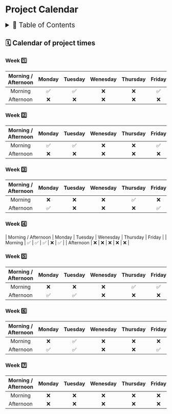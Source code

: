 # Project Calendar

<details>
<summary style="font-size:150%">
  📖 Table of Contents
</summary>

- [Project Calendar](#project-calendar)
  - [🗓️ Calendar of project times](#️-calendar-of-project-times)
    - [Week 1️⃣](#week-1️⃣)
    - [Week 2️⃣](#week-2️⃣)
    - [Week 3️⃣](#week-3️⃣)
    - [Week 4️⃣](#week-4️⃣)
    - [Week 5️⃣](#week-5️⃣)
    - [Week 6️⃣](#week-6️⃣)
    - [Week 7️⃣](#week-7️⃣)

</details>

## 🗓️ Calendar of project times

### Week 1️⃣

| Morning / Afternoon  | Monday | Tuesday | Wenesday | Thursday | Friday |
| :-----: | :----: | :-----: | :------: | :------: | :----: |
| Morning   | ✅ | ✅ | ❌ | ❌ | ✅ |
| Afternoon | ❌ | ❌ | ❌ | ❌ | ❌ |

### Week 2️⃣

| Morning / Afternoon  | Monday | Tuesday | Wenesday | Thursday | Friday |
| :-----: | :----: | :-----: | :------: | :------: | :----: |
| Morning   | ✅ | ✅ | ❌ | ❌ | ✅ |
| Afternoon | ❌ | ❌ | ❌ | ❌ | ❌ |

### Week 3️⃣

| Morning / Afternoon | Monday | Tuesday | Wenesday | Thursday | Friday |
| :-----: | :----: | :-----: | :------: | :------: | :----: |
| Morning   | ❌ | ❌ | ❌ | ✅ | ❌ |
| Afternoon | ✅ | ❌ | ❌ | ❌ | ✅ |

### Week 4️⃣

| Morning / Afternoon | Monday | Tuesday | Wenesday | Thursday | Friday |
| Morning   | ✅ | ✅ | ✅ | ❌ | ✅ |
| Afternoon | ❌ | ❌ | ❌ | ❌ | ❌ |

### Week 5️⃣

| Morning / Afternoon | Monday | Tuesday | Wenesday | Thursday | Friday |
| :-----: | :----: | :-----: | :------: | :------: | :----: |
| Morning   | ❌ | ❌ | ❌ | ✅ | ✅ |
| Afternoon | ✅ | ✅ | ❌ | ❌ | ❌ |

### Week 6️⃣

| Morning / Afternoon | Monday | Tuesday | Wenesday | Thursday | Friday |
| :-----: | :----: | :-----: | :------: | :------: | :----: |
| Morning   | ❌ | ✅ | ❌ | ❌ | ❌ |
| Afternoon | ✅ | ✅ | ❌ | ❌ | ✅ |

### Week 7️⃣

| Morning / Afternoon | Monday | Tuesday | Wenesday | Thursday | Friday |
| :-----: | :----: | :-----: | :------: | :------: | :----: |
| Morning   | ❌ | ❌ | ❌ | ❌ | ❌ |
| Afternoon | ❌ | ❌ | ❌ | ❌ | ❌ |
